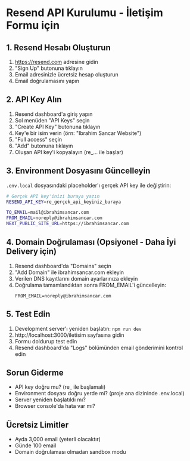 # Resend API Kurulumu - İletişim Formu için

## 1. Resend Hesabı Oluşturun
1. https://resend.com adresine gidin
2. "Sign Up" butonuna tıklayın
3. Email adresinizle ücretsiz hesap oluşturun
4. Email doğrulamasını yapın

## 2. API Key Alın
1. Resend dashboard'a giriş yapın
2. Sol menüden "API Keys" seçin
3. "Create API Key" butonuna tıklayın
4. Key'e bir isim verin (örn: "Ibrahim Sancar Website")
5. "Full access" seçin
6. "Add" butonuna tıklayın
7. Oluşan API key'i kopyalayın (re_... ile başlar)

## 3. Environment Dosyasını Güncelleyin
`.env.local` dosyasındaki placeholder'ı gerçek API key ile değiştirin:

```bash
# Gerçek API key'inizi buraya yazın
RESEND_API_KEY=re_gerçek_api_keyiniz_buraya

TO_EMAIL=mail@ibrahimsancar.com
FROM_EMAIL=noreply@ibrahimsancar.com
NEXT_PUBLIC_SITE_URL=https://ibrahimsancar.com
```

## 4. Domain Doğrulaması (Opsiyonel - Daha İyi Delivery için)
1. Resend dashboard'da "Domains" seçin
2. "Add Domain" ile ibrahimsancar.com ekleyin
3. Verilen DNS kayıtlarını domain ayarlarınıza ekleyin
4. Doğrulama tamamlandıktan sonra FROM_EMAIL'i güncelleyin:
   ```
   FROM_EMAIL=noreply@ibrahimsancar.com
   ```

## 5. Test Edin
1. Development server'ı yeniden başlatın: `npm run dev`
2. http://localhost:3000/iletisim sayfasına gidin
3. Formu doldurup test edin
4. Resend dashboard'da "Logs" bölümünden email gönderimini kontrol edin

## Sorun Giderme
- API key doğru mu? (re_ ile başlamalı)
- Environment dosyası doğru yerde mi? (proje ana dizininde .env.local)
- Server yeniden başlatıldı mı?
- Browser console'da hata var mı?

## Ücretsiz Limitler
- Ayda 3,000 email (yeterli olacaktır)
- Günde 100 email
- Domain doğrulaması olmadan sandbox modu 